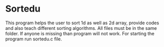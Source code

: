 # Sortedu
This program helps the user to sort 1d as well as 2d array, provide codes and also teach different sorting algorithms.
All files must be in the same folder. If anyone is missing than program will not work.
For starting the program run sortedu.c file. 
